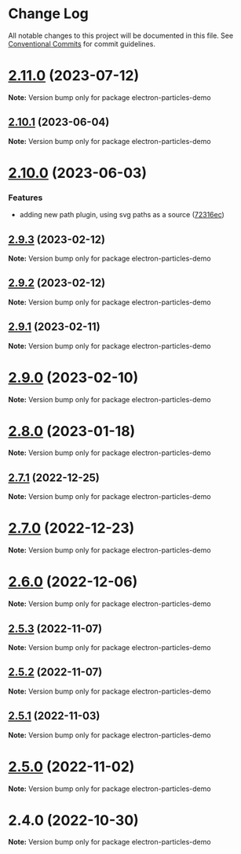 # Change Log

All notable changes to this project will be documented in this file.
See [Conventional Commits](https://conventionalcommits.org) for commit guidelines.

# [2.11.0](https://github.com/matteobruni/tsparticles/compare/v2.10.1...v2.11.0) (2023-07-12)

**Note:** Version bump only for package electron-particles-demo





## [2.10.1](https://github.com/matteobruni/tsparticles/compare/v2.10.0...v2.10.1) (2023-06-04)

**Note:** Version bump only for package electron-particles-demo

# [2.10.0](https://github.com/matteobruni/tsparticles/compare/v2.0.0-alpha.0...v2.10.0) (2023-06-03)

### Features

-   adding new path plugin, using svg paths as a source ([72316ec](https://github.com/matteobruni/tsparticles/commit/72316ec38ee3556ad2db0af4e84a14529ddb1b9b))

## [2.9.3](https://github.com/matteobruni/tsparticles/compare/electron-particles-demo@2.9.2...electron-particles-demo@2.9.3) (2023-02-12)

**Note:** Version bump only for package electron-particles-demo

## [2.9.2](https://github.com/matteobruni/tsparticles/compare/electron-particles-demo@2.9.1...electron-particles-demo@2.9.2) (2023-02-12)

**Note:** Version bump only for package electron-particles-demo

## [2.9.1](https://github.com/matteobruni/tsparticles/compare/electron-particles-demo@2.9.0...electron-particles-demo@2.9.1) (2023-02-11)

**Note:** Version bump only for package electron-particles-demo

# [2.9.0](https://github.com/matteobruni/tsparticles/compare/electron-particles-demo@2.8.0...electron-particles-demo@2.9.0) (2023-02-10)

**Note:** Version bump only for package electron-particles-demo

# [2.8.0](https://github.com/matteobruni/tsparticles/compare/electron-particles-demo@2.7.1...electron-particles-demo@2.8.0) (2023-01-18)

**Note:** Version bump only for package electron-particles-demo

## [2.7.1](https://github.com/matteobruni/tsparticles/compare/electron-particles-demo@2.7.0...electron-particles-demo@2.7.1) (2022-12-25)

**Note:** Version bump only for package electron-particles-demo

# [2.7.0](https://github.com/matteobruni/tsparticles/compare/electron-particles-demo@2.6.0...electron-particles-demo@2.7.0) (2022-12-23)

**Note:** Version bump only for package electron-particles-demo

# [2.6.0](https://github.com/matteobruni/tsparticles/compare/electron-particles-demo@2.5.3...electron-particles-demo@2.6.0) (2022-12-06)

**Note:** Version bump only for package electron-particles-demo

## [2.5.3](https://github.com/matteobruni/tsparticles/compare/electron-particles-demo@2.5.2...electron-particles-demo@2.5.3) (2022-11-07)

**Note:** Version bump only for package electron-particles-demo

## [2.5.2](https://github.com/matteobruni/tsparticles/compare/electron-particles-demo@2.5.1...electron-particles-demo@2.5.2) (2022-11-07)

**Note:** Version bump only for package electron-particles-demo

## [2.5.1](https://github.com/matteobruni/tsparticles/compare/electron-particles-demo@2.5.0...electron-particles-demo@2.5.1) (2022-11-03)

**Note:** Version bump only for package electron-particles-demo

# [2.5.0](https://github.com/matteobruni/tsparticles/compare/electron-particles-demo@2.4.0...electron-particles-demo@2.5.0) (2022-11-02)

**Note:** Version bump only for package electron-particles-demo

# 2.4.0 (2022-10-30)

**Note:** Version bump only for package electron-particles-demo

